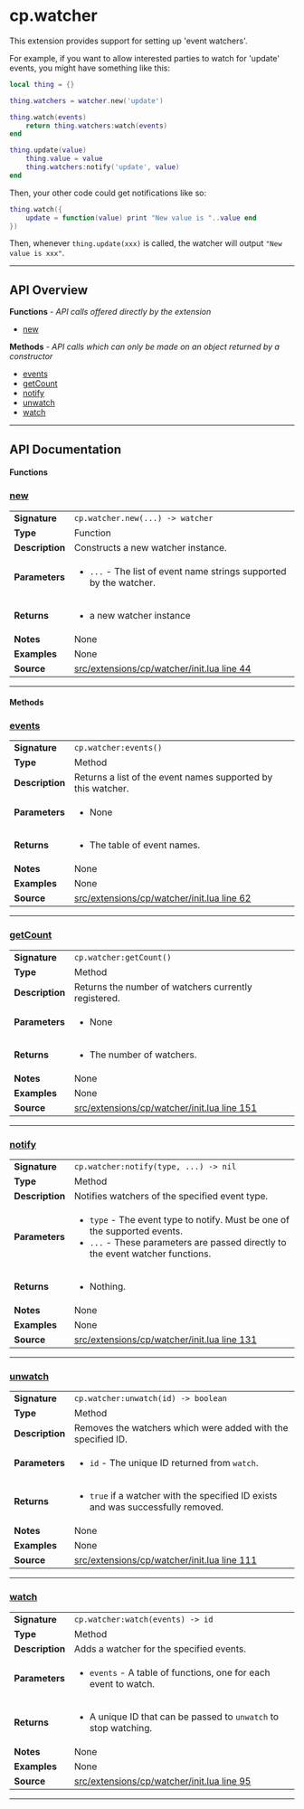 # cp.watcher

This extension provides support for setting up 'event watchers'.

For example, if you want to allow interested parties to watch for 'update'
events, you might have something like this:

```lua
local thing = {}

thing.watchers = watcher.new('update')

thing.watch(events)
	return thing.watchers:watch(events)
end

thing.update(value)
	thing.value = value
	thing.watchers:notify('update', value)
end
```

Then, your other code could get notifications like so:

```lua
thing.watch({
	update = function(value) print "New value is "..value end
})
```

Then, whenever `thing.update(xxx)` is called, the watcher will output `"New value is xxx"`.

---

## API Overview
**Functions** - _API calls offered directly by the extension_
 * [new](#new)

**Methods** - _API calls which can only be made on an object returned by a constructor_
 * [events](#events)
 * [getCount](#getcount)
 * [notify](#notify)
 * [unwatch](#unwatch)
 * [watch](#watch)


---

## API Documentation

#### Functions


### [new](#new)

|                                             |                                                                                     |
| --------------------------------------------|-------------------------------------------------------------------------------------|
| **Signature**                               | `cp.watcher.new(...) -> watcher`                                                                    |
| **Type**                                    | Function                                                                     |
| **Description**                             | Constructs a new watcher instance.                                                                     |
| **Parameters**                              | <ul><li>`...` - The list of event name strings supported by the watcher.</li></ul> |
| **Returns**                                 | <ul><li>a new watcher instance</li></ul>          |
| **Notes**                                   | None |
| **Examples**                                | None |
| **Source**                                  | [src/extensions/cp/watcher/init.lua line 44](https://github.com/CommandPost/CommandPost/blob/develop/src/extensions/cp/watcher/init.lua#L44) |

---

#### Methods


### [events](#events)

|                                             |                                                                                     |
| --------------------------------------------|-------------------------------------------------------------------------------------|
| **Signature**                               | `cp.watcher:events()`                                                                    |
| **Type**                                    | Method                                                                     |
| **Description**                             | Returns a list of the event names supported by this watcher.                                                                     |
| **Parameters**                              | <ul><li>None</li></ul> |
| **Returns**                                 | <ul><li>The table of event names.</li></ul>          |
| **Notes**                                   | None |
| **Examples**                                | None |
| **Source**                                  | [src/extensions/cp/watcher/init.lua line 62](https://github.com/CommandPost/CommandPost/blob/develop/src/extensions/cp/watcher/init.lua#L62) |

---


### [getCount](#getcount)

|                                             |                                                                                     |
| --------------------------------------------|-------------------------------------------------------------------------------------|
| **Signature**                               | `cp.watcher:getCount()`                                                                    |
| **Type**                                    | Method                                                                     |
| **Description**                             | Returns the number of watchers currently registered.                                                                     |
| **Parameters**                              | <ul><li>None</li></ul> |
| **Returns**                                 | <ul><li>The number of watchers.</li></ul>          |
| **Notes**                                   | None |
| **Examples**                                | None |
| **Source**                                  | [src/extensions/cp/watcher/init.lua line 151](https://github.com/CommandPost/CommandPost/blob/develop/src/extensions/cp/watcher/init.lua#L151) |

---


### [notify](#notify)

|                                             |                                                                                     |
| --------------------------------------------|-------------------------------------------------------------------------------------|
| **Signature**                               | `cp.watcher:notify(type, ...) -> nil`                                                                    |
| **Type**                                    | Method                                                                     |
| **Description**                             | Notifies watchers of the specified event type.                                                                     |
| **Parameters**                              | <ul><li>`type`	- The event type to notify. Must be one of the supported events.</li><li>`...`	- These parameters are passed directly to the event watcher functions.</li></ul> |
| **Returns**                                 | <ul><li>Nothing.</li></ul>          |
| **Notes**                                   | None |
| **Examples**                                | None |
| **Source**                                  | [src/extensions/cp/watcher/init.lua line 131](https://github.com/CommandPost/CommandPost/blob/develop/src/extensions/cp/watcher/init.lua#L131) |

---


### [unwatch](#unwatch)

|                                             |                                                                                     |
| --------------------------------------------|-------------------------------------------------------------------------------------|
| **Signature**                               | `cp.watcher:unwatch(id) -> boolean`                                                                    |
| **Type**                                    | Method                                                                     |
| **Description**                             | Removes the watchers which were added with the specified ID.                                                                     |
| **Parameters**                              | <ul><li>`id`		- The unique ID returned from `watch`.</li></ul> |
| **Returns**                                 | <ul><li>`true` if a watcher with the specified ID exists and was successfully removed.</li></ul>          |
| **Notes**                                   | None |
| **Examples**                                | None |
| **Source**                                  | [src/extensions/cp/watcher/init.lua line 111](https://github.com/CommandPost/CommandPost/blob/develop/src/extensions/cp/watcher/init.lua#L111) |

---


### [watch](#watch)

|                                             |                                                                                     |
| --------------------------------------------|-------------------------------------------------------------------------------------|
| **Signature**                               | `cp.watcher:watch(events) -> id`                                                                    |
| **Type**                                    | Method                                                                     |
| **Description**                             | Adds a watcher for the specified events.                                                                     |
| **Parameters**                              | <ul><li>`events`		- A table of functions, one for each event to watch.</li></ul> |
| **Returns**                                 | <ul><li>A unique ID that can be passed to `unwatch` to stop watching.</li></ul>          |
| **Notes**                                   | None |
| **Examples**                                | None |
| **Source**                                  | [src/extensions/cp/watcher/init.lua line 95](https://github.com/CommandPost/CommandPost/blob/develop/src/extensions/cp/watcher/init.lua#L95) |

---

